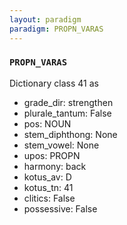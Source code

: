 ```yaml
---
layout: paradigm
paradigm: PROPN_VARAS
---
```

### ` PROPN_VARAS `

Dictionary class 41 as
* grade_dir: strengthen
* plurale_tantum: False
* pos: NOUN
* stem_diphthong: None
* stem_vowel: None
* upos: PROPN
* harmony: back
* kotus_av: D
* kotus_tn: 41
* clitics: False
* possessive: False
